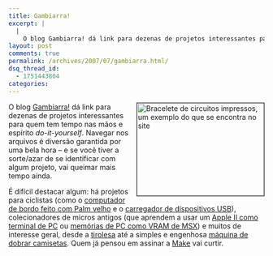 ```yaml
---
title: Gambiarra!
excerpt: |
  |
    O blog Gambiarra! dá link para dezenas de projetos interessantes para quem tem tempo nas mãos e espírito do-it-yourself. Navegar nos arquivos é diversão garantida por uma bela hora - e se você tiver a sorte/azar de se identificar com...
layout: post
comments: true
permalink: /archives/2007/07/gambiarra.html/
dsq_thread_id:
  - 1751443804
categories:
---
```

<img alt="Bracelete de circuitos impressos, um exemplo do que se encontra no site" src="//chester.me/archives/img/gambiarra.jpg" width="250" height="183" align="right" style="margin-left:2px" border="1" />O blog [Gambiarra!][1] dá link para dezenas de projetos interessantes para quem tem tempo nas mãos e espírito *do-it-yourself*. Navegar nos arquivos é diversão garantida por uma bela hora &#8211; e se você tiver a sorte/azar de se identificar com algum projeto, vai queimar mais tempo ainda.

É difícil destacar algum: há projetos para ciclistas (como o [computador de bordo feito com Palm velho][2] e o [carregador de dispositivos USB][3]), colecionadores de micros antigos (que aprendem a usar um [Apple II como terminal de PC][4] ou [memórias de PC como VRAM de MSX][5]) e muitos de interesse geral, desde a [tirolesa][6] até a simples e engenhosa [máquina de dobrar camisetas][7]. Quem já pensou em assinar a [Make][8] vai curtir.

 [1]: http://gambiarra.tia.mat.br/
 [2]: http://gambiarra.tia.mat.br/2007/07/06/computador-de-bordo-para-bicicletas/
 [3]: http://gambiarra.tia.mat.br/2007/07/08/carregue-dispositivos-usb-usando-sua-bicicleta/
 [4]: http://gambiarra.tia.mat.br/2007/07/11/como-usar-um-appleii-como-terminal/
 [5]: http://gambiarra.tia.mat.br/2007/07/07/msx-vram-de-192kb-com-dram-de-pc/
 [6]: http://gambiarra.tia.mat.br/2007/07/05/tirolesa/
 [7]: http://gambiarra.tia.mat.br/2007/06/08/dobrando-camisetas/
 [8]: http://makezine.com/magazine/

